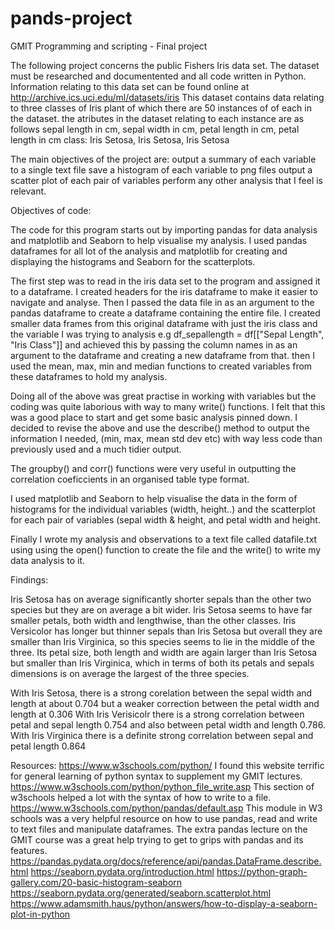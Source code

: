 # pands-project
GMIT Programming and scripting - Final project

 The following project concerns the public Fishers Iris data set.
 The dataset must be researched and documentented and all code written in Python.
 Information relating to this data set can be found online at 
 http://archive.ics.uci.edu/ml/datasets/iris
 This dataset contains data relating to three classes of Iris plant of which there are 50 instances of 
 of each in the dataset.
 the atributes in the dataset relating to each instance are as follows
 sepal length in cm, sepal width in cm, petal length in cm, petal length in cm
 class: Iris Setosa, Iris Setosa, Iris Setosa
 
 The main objectives of the project are: 
 output a summary of each variable to a single text file
 save a histogram of each variable to png files
 output a scatter plot of each pair of variables
 perform any other analysis that I feel is relevant.

Objectives of code:

The code for this program starts out by importing pandas for data analysis and matplotlib and Seaborn to help visualise my analysis. 
I used pandas dataframes for all lot of the analysis and matplotlib for creating and displaying the histograms and Seaborn for the scatterplots.

The first step was to read in the iris data set to the program and assigned it to a dataframe.
I created headers for the iris dataframe to make it easier to navigate and analyse.
Then I passed the data file in as an argument to the pandas dataframe to create a dataframe containing the entire file.
I created smaller data frames from this original dataframe with just the iris class and the variable I was trying to analysis
e.g df_sepallength = df[["Sepal Length", "Iris Class"]]
and achieved this by passing the column names in as an argument to the dataframe and creating a new dataframe from that.
then I used the mean, max, min and median functions to created variables from these dataframes to hold my analysis.

Doing all of the above was great practise in working with variables but the coding was quite laborious with way to many
write() functions. I felt that this was a good place to start and get some basic analysis pinned down.
I decided to revise the above and use the describe() method to output the information I needed,
(min, max, mean std dev etc)  with way less code than previously used and a much tidier output.  


The groupby() and corr() functions were very useful in outputting the correlation coeficcients in an organised table type format.

I used matplotlib and Seaborn to help visualise the data in the form of histograms for the individual variables (width, height..)
and the scatterplot for each pair of variables (sepal width & height, and petal width and height.

Finally I wrote my analysis and observations to a text file called datafile.txt using using the open() function to create the file
and the write() to write my data analysis to it.


Findings:



Iris Setosa  has on average significantly shorter sepals than the other two species
but they are on average a bit wider.
Iris Setosa seems to have far smaller petals, both width and lengthwise, than the other classes.
Iris Versicolor has longer but thinner sepals than Iris Setosa
but overall they are smaller than Iris Virginica, so this species seems to lie in the middle
of the three.  Its petal size, both length and width are again larger than Iris Setosa but smaller
than Iris Virginica, which in terms of both its petals and sepals dimensions is on average the largest
of the three species.

With Iris Setosa, there is a strong corelation between the sepal width and length at about 0.704
but a weaker correction between the petal width and length at 0.306
With Iris Verisicolr there is a strong correlation between petal and sepal length 0.754
and also between petal width and length 0.786.
With Iris Virginica there is a definite strong correlation between sepal and petal length 0.864




Resources:
https://www.w3schools.com/python/
I found this website terrific for general learning of python syntax to supplement my GMIT lectures.
https://www.w3schools.com/python/python_file_write.asp
This section of w3schools helped a lot with the syntax of how to write to a file. 
https://www.w3schools.com/python/pandas/default.asp
This module in W3 schools was a very helpful resource on how to use pandas, read and write to text files and manipulate dataframes.
The extra pandas lecture on the GMIT course was a great help trying to get to grips with pandas and its features.
https://pandas.pydata.org/docs/reference/api/pandas.DataFrame.describe.html
https://seaborn.pydata.org/introduction.html
https://python-graph-gallery.com/20-basic-histogram-seaborn
https://seaborn.pydata.org/generated/seaborn.scatterplot.html
https://www.adamsmith.haus/python/answers/how-to-display-a-seaborn-plot-in-python




 
